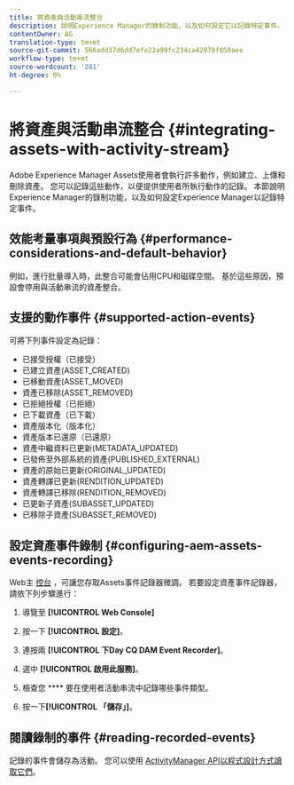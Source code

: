 ```yaml
---
title: 將資產與活動串流整合
description: 說明Experience Manager的錄制功能，以及如何設定它以記錄特定事件。
contentOwner: AG
translation-type: tm+mt
source-git-commit: 566add37d6dd7efe22a99fc234ca42878f050aee
workflow-type: tm+mt
source-wordcount: '281'
ht-degree: 0%

---
```



# 將資產與活動串流整合 {#integrating-assets-with-activity-stream}

Adobe Experience Manager Assets使用者會執行許多動作，例如建立、上傳和刪除資產。 您可以記錄這些動作，以便提供使用者所執行動作的記錄。 本節說明Experience Manager的錄制功能，以及如何設定Experience Manager以記錄特定事件。

## 效能考量事項與預設行為 {#performance-considerations-and-default-behavior}

例如，進行批量導入時，此整合可能會佔用CPU和磁碟空間。 基於這些原因，預設會停用與活動串流的資產整合。

## 支援的動作事件 {#supported-action-events}

可將下列事件設定為記錄：

* 已接受授權（已接受）
* 已建立資產(ASSET_CREATED)
* 已移動資產(ASSET_MOVED)
* 資產已移除(ASSET_REMOVED)
* 已拒絕授權（已拒絕）
* 已下載資產（已下載）
* 資產版本化（版本化）
* 資產版本已還原（已還原）
* 資產中繼資料已更新(METADATA_UPDATED)
* 已發佈至外部系統的資產(PUBLISHED_EXTERNAL)
* 資產的原始已更新(ORIGINAL_UPDATED)
* 資產轉譯已更新(RENDITION_UPDATED)
* 資產轉譯已移除(RENDITION_REMOVED)
* 已更新子資產(SUBASSET_UPDATED)
* 已移除子資產(SUBASSET_REMOVED)

## 設定資產事件錄制 {#configuring-aem-assets-events-recording}

Web主 [控台](/help/sites-deploying/configuring-osgi.md) ，可讓您存取Assets事件記錄器微調。 若要設定資產事件記錄器，請依下列步驟進行：

1. 導覽至 **[!UICONTROL Web Console]**

1. 按一下 **[!UICONTROL 設定]**。

1. 連按兩 **[!UICONTROL 下Day CQ DAM Event Recorder]**。

1. 選中 **[!UICONTROL 啟用此服務]**。

1. 檢查您 **** 要在使用者活動串流中記錄哪些事件類型。

1. 按一下&#x200B;**[!UICONTROL 「儲存」]**。

## 閱讀錄制的事件 {#reading-recorded-events}

記錄的事件會儲存為活動。 您可以使用 [ActivityManager API以程式設計方式讀取它們](https://helpx.adobe.com/experience-manager/6-5/sites/developing/using/reference-materials/javadoc/com/adobe/granite/activitystreams/ActivityManager.html)。
